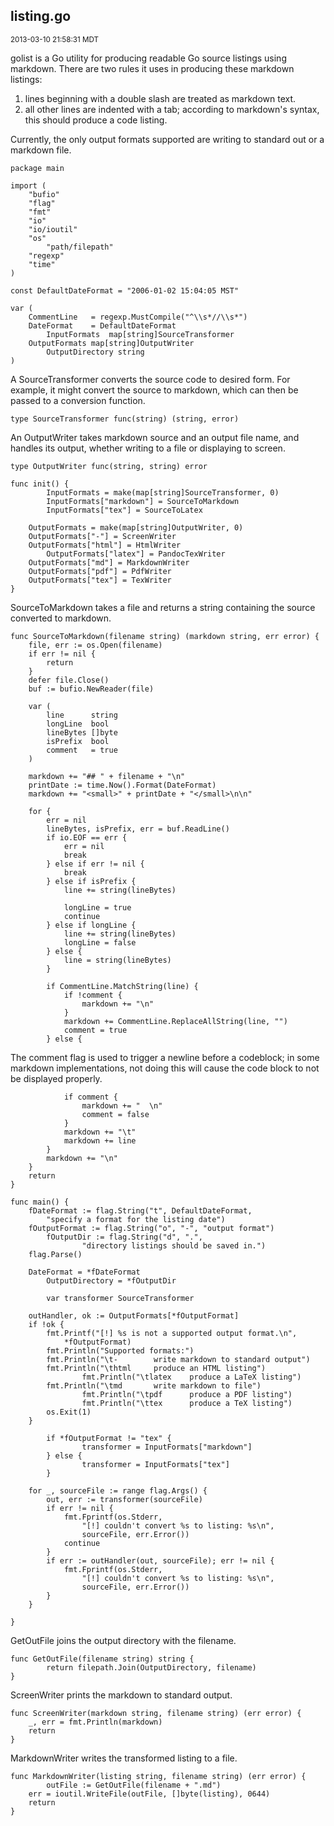 ## listing.go
<small>2013-03-10 21:58:31 MDT</small>

golist is a Go utility for producing readable Go source listings
using markdown. There are two rules it uses in producing these
markdown listings:

1. lines beginning with a double slash are treated as markdown text.
2. all other lines are indented with a tab; according to markdown's
syntax, this should produce a code listing.

Currently, the only output formats supported are writing to standard out
or a markdown file.
  
	package main
	
	import (
		"bufio"
		"flag"
		"fmt"
		"io"
		"io/ioutil"
		"os"
	        "path/filepath"
		"regexp"
		"time"
	)
	
	const DefaultDateFormat = "2006-01-02 15:04:05 MST"
	
	var (
		CommentLine   = regexp.MustCompile("^\\s*//\\s*")
		DateFormat    = DefaultDateFormat
	        InputFormats  map[string]SourceTransformer
		OutputFormats map[string]OutputWriter
	        OutputDirectory string
	)
	

A SourceTransformer converts the source code to desired form. For example,
it might convert the source to markdown, which can then be passed to a
conversion function.
  
	type SourceTransformer func(string) (string, error)
	

An OutputWriter takes markdown source and an output file name, and
handles its output, whether writing to a file or displaying to screen.
  
	type OutputWriter func(string, string) error
	
	func init() {
	        InputFormats = make(map[string]SourceTransformer, 0)
	        InputFormats["markdown"] = SourceToMarkdown
	        InputFormats["tex"] = SourceToLatex
	
		OutputFormats = make(map[string]OutputWriter, 0)
		OutputFormats["-"] = ScreenWriter
		OutputFormats["html"] = HtmlWriter
	        OutputFormats["latex"] = PandocTexWriter
		OutputFormats["md"] = MarkdownWriter
		OutputFormats["pdf"] = PdfWriter
		OutputFormats["tex"] = TexWriter
	}
	

SourceToMarkdown takes a file and returns a string containing the
source converted to markdown.
  
	func SourceToMarkdown(filename string) (markdown string, err error) {
		file, err := os.Open(filename)
		if err != nil {
			return
		}
		defer file.Close()
		buf := bufio.NewReader(file)
	
		var (
			line      string
			longLine  bool
			lineBytes []byte
			isPrefix  bool
			comment   = true
		)
	
		markdown += "## " + filename + "\n"
		printDate := time.Now().Format(DateFormat)
		markdown += "<small>" + printDate + "</small>\n\n"
	
		for {
			err = nil
			lineBytes, isPrefix, err = buf.ReadLine()
			if io.EOF == err {
				err = nil
				break
			} else if err != nil {
				break
			} else if isPrefix {
				line += string(lineBytes)
	
				longLine = true
				continue
			} else if longLine {
				line += string(lineBytes)
				longLine = false
			} else {
				line = string(lineBytes)
			}
	
			if CommentLine.MatchString(line) {
				if !comment {
					markdown += "\n"
				}
				markdown += CommentLine.ReplaceAllString(line, "")
				comment = true
			} else {

The comment flag is used to trigger a newline
before a codeblock; in some markdown
implementations, not doing this will cause the code
block to not be displayed properly.
  
				if comment {
					markdown += "  \n"
					comment = false
				}
				markdown += "\t"
				markdown += line
			}
			markdown += "\n"
		}
		return
	}
	
	func main() {
		fDateFormat := flag.String("t", DefaultDateFormat,
			"specify a format for the listing date")
		fOutputFormat := flag.String("o", "-", "output format")
	        fOutputDir := flag.String("d", ".",
	                "directory listings should be saved in.")
		flag.Parse()
	
		DateFormat = *fDateFormat
	        OutputDirectory = *fOutputDir
	
	        var transformer SourceTransformer
	
		outHandler, ok := OutputFormats[*fOutputFormat]
		if !ok {
			fmt.Printf("[!] %s is not a supported output format.\n",
				*fOutputFormat)
			fmt.Println("Supported formats:")
			fmt.Println("\t-        write markdown to standard output")
			fmt.Println("\thtml     produce an HTML listing")
	                fmt.Println("\tlatex    produce a LaTeX listing")
			fmt.Println("\tmd       write markdown to file")
	                fmt.Println("\tpdf      produce a PDF listing")
	                fmt.Println("\ttex      produce a TeX listing")
			os.Exit(1)
		}
	
	        if *fOutputFormat != "tex" {
	                transformer = InputFormats["markdown"]
	        } else {
	                transformer = InputFormats["tex"]
	        }
	
		for _, sourceFile := range flag.Args() {
			out, err := transformer(sourceFile)
			if err != nil {
				fmt.Fprintf(os.Stderr,
					"[!] couldn't convert %s to listing: %s\n",
					sourceFile, err.Error())
				continue
			}
			if err := outHandler(out, sourceFile); err != nil {
				fmt.Fprintf(os.Stderr,
					"[!] couldn't convert %s to listing: %s\n",
					sourceFile, err.Error())
			}
		}
	
	}
	

GetOutFile joins the output directory with the filename.
  
	func GetOutFile(filename string) string {
	        return filepath.Join(OutputDirectory, filename)
	}
	

ScreenWriter prints the markdown to standard output.
  
	func ScreenWriter(markdown string, filename string) (err error) {
		_, err = fmt.Println(markdown)
		return
	}
	

MarkdownWriter writes the transformed listing to a file.
  
	func MarkdownWriter(listing string, filename string) (err error) {
	        outFile := GetOutFile(filename + ".md")
		err = ioutil.WriteFile(outFile, []byte(listing), 0644)
		return
	}
	
